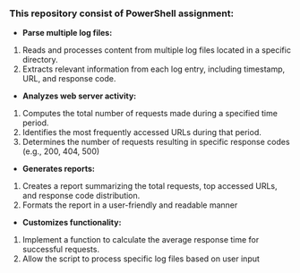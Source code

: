 ### This repository consist of PowerShell assignment:

- **Parse multiple log files:**
1. Reads and processes content from multiple log files located in a specific directory.
2. Extracts relevant information from each log entry, including timestamp, URL, and response code.

- **Analyzes web server activity:**
1. Computes the total number of requests made during a specified time period.
2. Identifies the most frequently accessed URLs during that period.
3. Determines the number of requests resulting in specific response codes (e.g., 200, 404, 500)

- **Generates reports:**
1. Creates a report summarizing the total requests, top accessed URLs, and response code distribution.
2. Formats the report in a user-friendly and readable manner

- **Customizes functionality:**
1. Implement a function to calculate the average response time for successful requests.
2. Allow the script to process specific log files based on user input
 
 